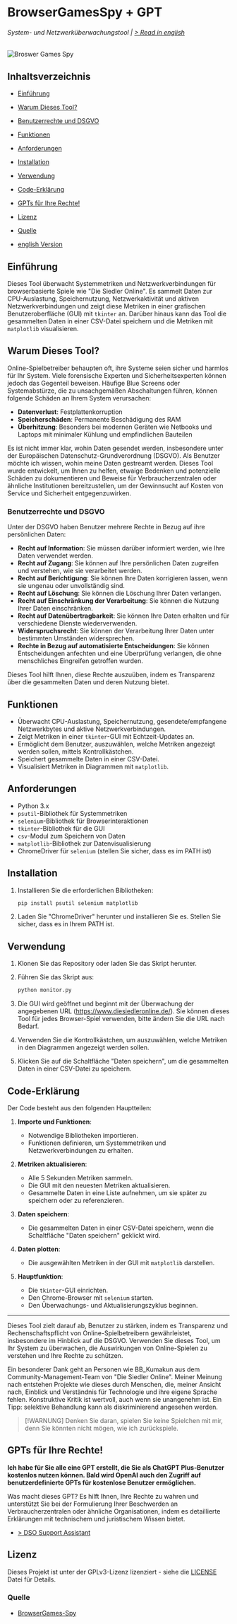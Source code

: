 # BrowserGamesSpy + GPT
###### System- und Netzwerküberwachungstool | [> Read in english](README.md)
![Broswer Games Spy](browser-games-spy.jpg)

## Inhaltsverzeichnis

- [Einführung](#einführung)
- [Warum Dieses Tool?](#warum-dieses-tool)
- [Benutzerrechte und DSGVO](#benutzerrechte-und-dsgvo)
- [Funktionen](#funktionen)
- [Anforderungen](#anforderungen)
- [Installation](#installation)
- [Verwendung](#verwendung)
- [Code-Erklärung](#code-erklärung)
- [GPTs für Ihre Rechte!](#gpts-für-ihre-rechte)
- [Lizenz](#lizenz)
- [Quelle](#quelle)

- [english Version](README.md)

## Einführung
Dieses Tool überwacht Systemmetriken und Netzwerkverbindungen für browserbasierte Spiele wie "Die Siedler Online". Es sammelt Daten zur CPU-Auslastung, Speichernutzung, Netzwerkaktivität und aktiven Netzwerkverbindungen und zeigt diese Metriken in einer grafischen Benutzeroberfläche (GUI) mit `tkinter` an. Darüber hinaus kann das Tool die gesammelten Daten in einer CSV-Datei speichern und die Metriken mit `matplotlib` visualisieren.

## Warum Dieses Tool?
Online-Spielbetreiber behaupten oft, ihre Systeme seien sicher und harmlos für Ihr System. Viele forensische Experten und Sicherheitsexperten können jedoch das Gegenteil beweisen. Häufige Blue Screens oder Systemabstürze, die zu unsachgemäßen Abschaltungen führen, können folgende Schäden an Ihrem System verursachen:

- **Datenverlust**: Festplattenkorruption
- **Speicherschäden**: Permanente Beschädigung des RAM
- **Überhitzung**: Besonders bei modernen Geräten wie Netbooks und Laptops mit minimaler Kühlung und empfindlichen Bauteilen

Es ist nicht immer klar, wohin Daten gesendet werden, insbesondere unter der Europäischen Datenschutz-Grundverordnung (DSGVO). Als Benutzer möchte ich wissen, wohin meine Daten gestreamt werden. Dieses Tool wurde entwickelt, um Ihnen zu helfen, etwaige Bedenken und potenzielle Schäden zu dokumentieren und Beweise für Verbraucherzentralen oder ähnliche Institutionen bereitzustellen, um der Gewinnsucht auf Kosten von Service und Sicherheit entgegenzuwirken.

### Benutzerrechte und DSGVO
Unter der DSGVO haben Benutzer mehrere Rechte in Bezug auf ihre persönlichen Daten:
- **Recht auf Information**: Sie müssen darüber informiert werden, wie Ihre Daten verwendet werden.
- **Recht auf Zugang**: Sie können auf Ihre persönlichen Daten zugreifen und verstehen, wie sie verarbeitet werden.
- **Recht auf Berichtigung**: Sie können Ihre Daten korrigieren lassen, wenn sie ungenau oder unvollständig sind.
- **Recht auf Löschung**: Sie können die Löschung Ihrer Daten verlangen.
- **Recht auf Einschränkung der Verarbeitung**: Sie können die Nutzung Ihrer Daten einschränken.
- **Recht auf Datenübertragbarkeit**: Sie können Ihre Daten erhalten und für verschiedene Dienste wiederverwenden.
- **Widerspruchsrecht**: Sie können der Verarbeitung Ihrer Daten unter bestimmten Umständen widersprechen.
- **Rechte in Bezug auf automatisierte Entscheidungen**: Sie können Entscheidungen anfechten und eine Überprüfung verlangen, die ohne menschliches Eingreifen getroffen wurden.

Dieses Tool hilft Ihnen, diese Rechte auszuüben, indem es Transparenz über die gesammelten Daten und deren Nutzung bietet.

## Funktionen
- Überwacht CPU-Auslastung, Speichernutzung, gesendete/empfangene Netzwerkbytes und aktive Netzwerkverbindungen.
- Zeigt Metriken in einer `tkinter`-GUI mit Echtzeit-Updates an.
- Ermöglicht dem Benutzer, auszuwählen, welche Metriken angezeigt werden sollen, mittels Kontrollkästchen.
- Speichert gesammelte Daten in einer CSV-Datei.
- Visualisiert Metriken in Diagrammen mit `matplotlib`.

## Anforderungen
- Python 3.x
- `psutil`-Bibliothek für Systemmetriken
- `selenium`-Bibliothek für Browserinteraktionen
- `tkinter`-Bibliothek für die GUI
- `csv`-Modul zum Speichern von Daten
- `matplotlib`-Bibliothek zur Datenvisualisierung
- ChromeDriver für `selenium` (stellen Sie sicher, dass es im PATH ist)

## Installation
1. Installieren Sie die erforderlichen Bibliotheken:
    ```bash
    pip install psutil selenium matplotlib
    ```

2. Laden Sie "ChromeDriver" herunter und installieren Sie es. Stellen Sie sicher, dass es in Ihrem PATH ist.

## Verwendung
1. Klonen Sie das Repository oder laden Sie das Skript herunter.
2. Führen Sie das Skript aus:
    ```bash
    python monitor.py
    ```

3. Die GUI wird geöffnet und beginnt mit der Überwachung der angegebenen URL (https://www.diesiedleronline.de/). Sie können dieses Tool für jedes Browser-Spiel verwenden, bitte ändern Sie die URL nach Bedarf.

4. Verwenden Sie die Kontrollkästchen, um auszuwählen, welche Metriken in den Diagrammen angezeigt werden sollen.

5. Klicken Sie auf die Schaltfläche "Daten speichern", um die gesammelten Daten in einer CSV-Datei zu speichern.

## Code-Erklärung
Der Code besteht aus den folgenden Hauptteilen:

1. **Importe und Funktionen**:
    - Notwendige Bibliotheken importieren.
    - Funktionen definieren, um Systemmetriken und Netzwerkverbindungen zu erhalten.

2. **Metriken aktualisieren**:
    - Alle 5 Sekunden Metriken sammeln.
    - Die GUI mit den neuesten Metriken aktualisieren.
    - Gesammelte Daten in eine Liste aufnehmen, um sie später zu speichern oder zu referenzieren.

3. **Daten speichern**:
    - Die gesammelten Daten in einer CSV-Datei speichern, wenn die Schaltfläche "Daten speichern" geklickt wird.

4. **Daten plotten**:
    - Die ausgewählten Metriken in der GUI mit `matplotlib` darstellen.

5. **Hauptfunktion**:
    - Die `tkinter`-GUI einrichten.
    - Den Chrome-Browser mit `selenium` starten.
    - Den Überwachungs- und Aktualisierungszyklus beginnen.

---

Dieses Tool zielt darauf ab, Benutzer zu stärken, indem es Transparenz und Rechenschaftspflicht von Online-Spielbetreibern gewährleistet, insbesondere im Hinblick auf die DSGVO. Verwenden Sie dieses Tool, um Ihr System zu überwachen, die Auswirkungen von Online-Spielen zu verstehen und Ihre Rechte zu schützen.

Ein besonderer Dank geht an Personen wie BB_Kumakun aus dem Community-Management-Team von "Die Siedler Online". Meiner Meinung nach entstehen Projekte wie dieses durch Menschen, die, meiner Ansicht nach, Einblick und Verständnis für Technologie und ihre eigene Sprache fehlen. Konstruktive Kritik ist wertvoll, auch wenn sie unangenehm ist. Ein Tipp: selektive Behandlung kann als diskriminierend angesehen werden.

> [!WARNUNG]
> Denken Sie daran, spielen Sie keine Spielchen mit mir, denn Sie könnten nicht mögen, wie ich zurückspiele.

## GPTs für Ihre Rechte!

**Ich habe für Sie alle eine GPT erstellt, die Sie als ChatGPT Plus-Benutzer kostenlos nutzen können. Bald wird OpenAI auch den Zugriff auf benutzerdefinierte GPTs für kostenlose Benutzer ermöglichen.**

Was macht dieses GPT? Es hilft Ihnen, Ihre Rechte zu wahren und unterstützt Sie bei der Formulierung Ihrer Beschwerden an Verbraucherzentralen oder ähnliche Organisationen, indem es detaillierte Erklärungen mit technischem und juristischem Wissen bietet.
- [> DSO Support Assistant](https://chatgpt.com/g/g-0BiFNYNhW-dso-support-assistant) 

## Lizenz
Dieses Projekt ist unter der GPLv3-Lizenz lizenziert - siehe die [LICENSE](LICENSE) Datei für Details.

### Quelle
- [BrowserGames-Spy](https://github.com/VolkanSah/BrowserGamesSpy)
